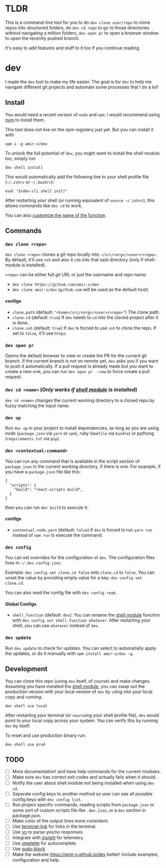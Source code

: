 # TLDR

This is a command-line tool for you to do `dev clone user/repo` to clone repos into structured folders, do `dev cd repo` to go to those directories without navigating a million folders, `dev open pr` to open a browser window to open the recently pushed branch.

It's easy to add features and stuff to it too if you continue reading.

# dev

I made the `dev` tool to make my life easier. The goal is for `dev` to help me navigate different git projects and automate some processes that I do a lot!

## Install

You would need a recent version of `node` and `npm`. I would recommend using [nvm](https://github.com/nvm-sh/nvm) to install them.

This tool does not live on the npm registery just yet. But you can install it with

```
npm i -g amir-s/dev
```

To unlock the full potential of `dev`, you might want to install the shell module too, simply run

```
dev shell install
```

This would automatically add the following line to your shell profile file (`~/.zshrc` or `~/.bashrc`):

```
eval "$(dev-cli shell init)"
```

After restarting your shell (or running equivalent of `source ~/.zshrc`), this allows commands like `dev cd` to work.

You can also [customize the name of the function](https://github.com/amir-s/dev/#global-configs).

## Commands

### `dev clone <repo>`

`dev clone <repo>` clones a git repo locally into `~/src/<org>/<user>/<repo>`.
By default, it'll use `ssh` and also it `cd`s into that said directory (only if shell-module is installed).

`<repo>` can be either full git URL or just the username and repo name:

- `dev clone https://github.com/amir-s/dev`
- `dev clone amir-s/dev` (`github.com` will be used as the default host)

#### configs

- `clone.path` (default: `"<home>/src/<org>/<user>/<repo>"`)
  The clone path.
- `clone.cd` (default: `true`)
  If `dev` needs to `cd` into the cloned project after it is done.
- `clone.ssh` (default: `true`)
  If `dev` is forced to use `ssh` to clone the repo. If set to `false`, it'll use `https`.

### `dev open pr`

Opens the default browser to view or create the PR for the current git branch. If the current branch is not on remote yet, `dev` asks you if you want to push it automatically.
If a pull request is already made but you want to create a new one, you can run `dev open pr --new` to force create a pull request.

### `dev cd <name>` (_Only works if [shell module](https://github.com/amir-s/dev/#install) is installed_)

`dev cd <name>` changes the current working directory to a cloned repo by fuzzy matching the input name.

### `dev up`

Run `dev up` in your project to install dependencies, as long as you are using node (`package.json` via `yarn` or `npm`), ruby (`Gemfile` via `bundle`) or pythong (`requirements.txt` via `pip`).

### `dev <contextual-command>`

You can run any command that is available in the script section of `package.json` in the current working directory, if there is one. For example, if you have a `package.json` file like this:

```
{
  "scripts": {
    "build": "react-scripts build",
  }
}
```

then you can run `dev build` to execute it.

#### configs

- `contextual.node.yarn` (default: `false`) if `dev` is forced to run `yarn run` instead of `npm run` to execute the command.

### `dev config`

You can set overrides for the configuration of `dev`. The configuration files lives in `~/.dev.config.json`.

Example: `dev config set clone.cd false` sets `clone.cd` to `false`. You can unset the value by providing empty value for a key: `dev config set clone.cd`.

You can also read the config file with `dev config read`.

#### Global Configs

- `shell.function` (default: `dev`): You can rename the [shell module](https://github.com/amir-s/dev/#install) function with `dev config set shell.function whatever`. After restarting your shell, you can use `whatever` instead of `dev`.

### `dev update`

Run `dev update` to check for updates. You can select to automatially apply the updates, or do it manually with `npm install amir-s/dev -g`.

## Development

You can clone this repo (using `dev` itself, of course) and make changes.
Assuming you have installed the [shell module](https://github.com/amir-s/dev/#install), you can swap out the production version with your local version of `dev` by `cd`ing into your local copy and running:

```
dev shell use local
```

After restarting your terminal (or `source`ing your shell profile file), `dev` would point to your local copy across your system. You can verify this by running `dev` by itself.

To reset and use production binary run:

```
dev shell use prod
```

## TODO

- [ ] More documentation! and have help commands for the current modules.
- [ ] Make sure `dev` has correct exit codes and actually fails when it should.
- [ ] Notify the user about shell module not being installed when using `dev cd`.
- [ ] Separate config keys to another method so user can see all possible config keys with `dev config list`.
- [ ] Run project specific commands, reading scripts from `package.json` or some sort of custom scripts file like `.dev.json`, or a `dev` section in package.json.
- [ ] Make color of the output lines more consistent.
- [ ] Use [terminal-link](https://github.com/sindresorhus/terminal-link) for links in the terminal.
- [ ] Use [yn](https://github.com/sindresorhus/yn) to parse yes/no responses.
- [ ] Integrate with [insight](https://github.com/yeoman/insight) for telemetry.
- [ ] Use [omelette](https://github.com/f/omelette) for autocomplete
- [ ] Use [sudo-block](https://github.com/sindresorhus/sudo-block)
- [ ] Make the website https://amir-s.github.io/dev better! Include examples, configuration and help.
